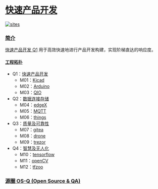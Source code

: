 ﻿# [快速产品开发](https://github.com/OS-Q/Q1)

[![sites](http://182.61.61.133/link/resources/OSQ.png)](http://www.OS-Q.com)
### [简介](https://github.com/OS-Q/Q1/wiki)

[快速产品开发 Q1](https://github.com/OS-Q/Q1) 用于高效快速地进行产品开发构建，实现阶梯直达的响应度。
#### [工程拓扑](https://github.com/OS-Q)

* Q1：[快速产品开发](https://github.com/OS-Q/Q1)
    * M01：[Kicad](https://github.com/OS-Q/M01)
    * M02：[Arduino](https://github.com/OS-Q/M02)
    * M03：[QIO](https://github.com/OS-Q/M03)
* Q2：[数据连接存储](https://github.com/OS-Q/Q2)
    * M04：[edgeX](https://github.com/OS-Q/M04)
    * M05：[MQTT](https://github.com/OS-Q/M05)
    * M06：[things](https://github.com/OS-Q/M06)
* Q3：[质量及可靠性](https://github.com/OS-Q/Q3)
    * M07：[gitea](https://github.com/OS-Q/M07)
    * M08：[drone](https://github.com/OS-Q/M08)
    * M09：[trezor](https://github.com/OS-Q/M09)
* Q4：[智慧及无人化](https://github.com/OS-Q/Q4)
    * M10：[tensorflow](https://github.com/OS-Q/M10)
    * M11：[openCV](https://github.com/OS-Q/M11)
    * M12：[tfzoo](https://github.com/OS-Q/M12)

### [源圈 OS-Q (Open Source & QA) ](http://www.OS-Q.com)
